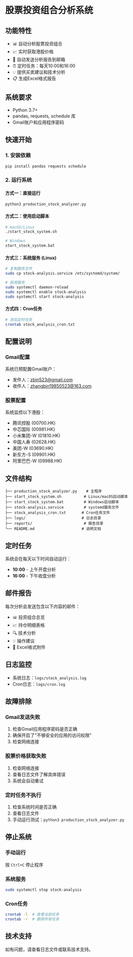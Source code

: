 # 股票投资组合分析系统

## 功能特性

- 📊 自动分析股票投资组合
- 📈 实时获取港股价格
- 📧 自动发送分析报告到邮箱
- ⏰ 定时任务：每天10:00和16:00
- 💡 提供买卖建议和技术分析
- 📋 生成Excel格式报告

## 系统要求

- Python 3.7+
- pandas, requests, schedule 库
- Gmail账户和应用程序密码

## 快速开始

### 1. 安装依赖
```bash
pip install pandas requests schedule
```

### 2. 运行系统

#### 方式一：直接运行
```bash
python3 production_stock_analyzer.py
```

#### 方式二：使用启动脚本
```bash
# macOS/Linux
./start_stock_system.sh

# Windows
start_stock_system.bat
```

#### 方式三：系统服务 (Linux)
```bash
# 复制服务文件
sudo cp stock-analysis.service /etc/systemd/system/

# 启用服务
sudo systemctl daemon-reload
sudo systemctl enable stock-analysis
sudo systemctl start stock-analysis
```

#### 方式四：Cron任务
```bash
# 添加定时任务
crontab stock_analysis_cron.txt
```

## 配置说明

### Gmail配置
系统已预配置Gmail账户：
- 发件人：zbin523@gmail.com
- 收件人：zhangbin19850523@163.com

### 股票配置
系统监控以下港股：
- 腾讯控股 (00700.HK)
- 中芯国际 (00981.HK)
- 小米集团-W (01810.HK)
- 中国人寿 (02628.HK)
- 美团-W (03690.HK)
- 新东方-S (09901.HK)
- 阿里巴巴-W (09988.HK)

## 文件结构

```
├── production_stock_analyzer.py    # 主程序
├── start_stock_system.sh          # Linux/macOS启动脚本
├── start_stock_system.bat         # Windows启动脚本
├── stock-analysis.service         # systemd服务文件
├── stock_analysis_cron.txt       # Cron任务文件
├── logs/                         # 日志目录
├── reports/                       # 报告目录
└── README.md                     # 说明文档
```

## 定时任务

系统会在每天以下时间自动运行：
- **10:00** - 上午开盘分析
- **16:00** - 下午收盘分析

## 邮件报告

每次分析会发送包含以下内容的邮件：
- 📊 投资组合总览
- 📈 持仓明细表格
- 🔍 技术分析
- 💡 操作建议
- 📎 Excel格式附件

## 日志监控

- 系统日志：`logs/stock_analysis.log`
- Cron日志：`logs/cron.log`

## 故障排除

### Gmail发送失败
1. 检查Gmail应用程序密码是否正确
2. 确保开启了"不够安全的应用的访问权限"
3. 检查网络连接

### 股票价格获取失败
1. 检查网络连接
2. 查看日志文件了解具体错误
3. 系统会自动重试

### 定时任务不执行
1. 检查系统时间是否正确
2. 查看日志文件
3. 手动运行测试：`python3 production_stock_analyzer.py`

## 停止系统

### 手动运行
按 `Ctrl+C` 停止程序

### 系统服务
```bash
sudo systemctl stop stock-analysis
```

### Cron任务
```bash
crontab -l  # 查看当前任务
crontab -r  # 删除所有任务
```

## 技术支持

如有问题，请查看日志文件或联系技术支持。

